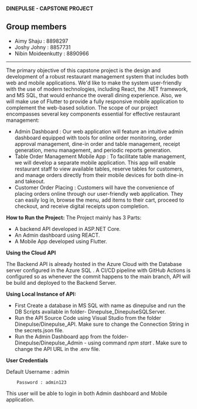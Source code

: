 **DINEPULSE - CAPSTONE PROJECT**

Group members
-------------------------
- Aimy Shaju : 8898297
- Joshy Johny : 8857731
- Nibin Moideenkutty : 8890966
----------------------------------------------------------------------------------------------------------------------------
The primary objective of this capstone project is the design and development of a robust restaurant management system that includes both web and mobile applications. We'd like to make the system user-friendly with the use of modern technologies, including React, the .NET framework, and MS SQL, that would enhance the overall dining experience. Also, we will make use of Flutter to provide a fully responsive mobile application to complement the web-based solution.
The scope of our project encompasses several key components essential for effective restaurant management:
- Admin Dashboard : Our web application will feature an intuitive admin dashboard equipped with tools for online order monitoring,  order approval management, dine-in order and table management, receipt generation, menu management, and periodic reports generation.
- Table Order Management Mobile App : To facilitate table management, we will develop a separate mobile application. This app will enable restaurant staff to view available tables, reserve tables for customers, and manage orders directly from their mobile devices for both dine-in and takeout.
- Customer Order Placing : Customers will have the convenience of placing orders online through our user-friendly web application. They can easily log in, browse the menu, add items to their cart, proceed to checkout, and receive digital receipts upon completion.

**How to Run the Project:**
The Project mainly has 3 Parts: 
- A backend API developed in ASP.NET Core.
- An Admin dashboard using REACT.
- A Mobile App developed using Flutter.

**Using the Cloud API**

The Backend API is already hosted in the Azure Cloud with the Database server configured in the Azure SQL . A CI/CD pipeline with GitHub Actions is configured so as whenever the commit happens to the main branch, API will be build and deployed to the Backend Server.
       
**Using Local Instance of API:**
- First Create a database in MS SQL with name as dinepulse and run the DB Scripts available in folder- Dinepulse_DinepulseSQLServer.
- Run the API Source Code using Visual Studio from the folder Dinepulse/Dinepulse_API. Make sure to change the Connection String in the secrets.json file.
- Run the Admin Dashboard app from the folder- Dinepulse/Dinepulse_Admin - using command *npm start* . Make sure to change the API URL in the .env file.

**User Credentials**

Default 
        Username : admin
        
        Password : admin123
        
This user will be able to login in both Admin dashboard and Mobile application.
  
